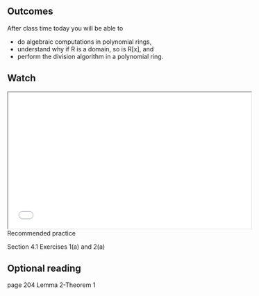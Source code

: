 ## Outcomes
After class time today you will be able to

* do algebraic computations in polynomial rings,
* understand why if R is a domain, so is R[x], and
* perform the division algorithm in a polynomial ring.

## Watch
<iframe src="//www.youtube.com/embed/VOIFM8R_8Ys?t=806" width="560" height="314" allowfullscreen="allowfullscreen" data-mce-fragment="1"></iframe

## Recommended practice
Section 4.1 Exercises 1(a) and 2(a)

## Optional reading
page 204 Lemma 2-Theorem 1